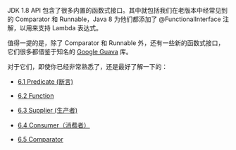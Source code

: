 JDK 1.8 API 包含了很多内置的函数式接口。其中就包括我们在老版本中经常见到的 Comparator 和 Runnable，Java 8 为他们都添加了 @FunctionalInterface 注解，以用来支持 Lambda 表达式。

值得一提的是，除了 Comparator 和 Runnable 外，还有一些新的函数式接口，它们很多都借鉴于知名的 [Google Guava](https://github.com/google/guava) 库。

对于它们，即使你已经非常熟悉了，还是最好了解一下的：

- [6.1 Predicate (断言)](https://www.exception.site/course/3/chapter/11)

- [6.2 Function](https://www.exception.site/course/3/chapter/12)

- [6.3 Supplier (生产者)](https://www.exception.site/course/3/chapter/13)

- [6.4 Consumer（消费者）](https://www.exception.site/course/3/chapter/14)

- [6.5 Comparator](https://www.exception.site/course/3/chapter/15)